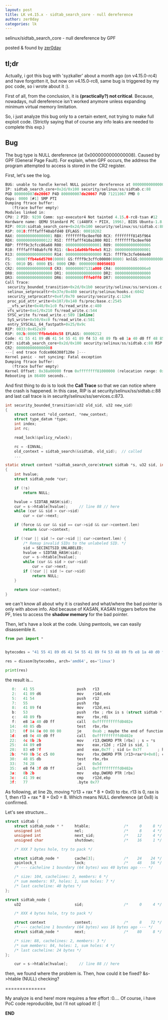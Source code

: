```yaml
---
layout: post
title: LK v4.15.x - sidtab_search_core - null dereference
author: zer0day
categories: lk
---
```


selinux/sidtab_search_core - null dereference by GPF

posted & found by [zer0day](https://kozistr.github.io/)


## tl;dr
Actually, i got this bug with 'syzkaller' about a month ago (on v4.15.0-rc4) and have forgotten it, but now on v4.15.0-rc8, same bug is triggered by my poc code, so i wrote about it :).

First of all, from the conclusion, it is **(practically?) not critical**. Because, nowadays, null dereference isn't worked anymore unless expanding minimum virtual memory limitation.

So, i just analyze this bug only to a certain extent, not trying to make full exploit code. (Strictly saying that of course any info leaks are needed to complete this exp.)

## Bug
The bug type is NULL dereference (at 0x0000000000000008). Caused by GPF (General Page Fault). For explain, when GPF occurs, the address the program attempted to access is stored in the CR2 register.

First, let's see the log.

```c
BUG: unable to handle kernel NULL pointer dereference at 0000000000000008
IP: sidtab_search_core+0x2d/0x100 security/selinux/ss/sidtab.c:88
PGD 800000007de20067 P4D 800000007de20067 PUD 71211067 PMD 0 
Oops: 0000 [#1] SMP PTI
Dumping ftrace buffer:
   (ftrace buffer empty)
Modules linked in:
CPU: 2 PID: 9230 Comm: syz-executor4 Not tainted 4.15.0-rc8-tsan #12
Hardware name: QEMU Standard PC (i440FX + PIIX, 1996), BIOS Ubuntu-1.8.2-1ubuntu1 04/01/2014
RIP: 0010:sidtab_search_core+0x2d/0x100 security/selinux/ss/sidtab.c:88
RSP: 0018:ffffafff40abfd40 EFLAGS: 00010202
RAX: 0000000000000001 RBX: ffffffffbc8eef60 RCX: ffffffff8145f964
RDX: 0000000000000122 RSI: ffffafff410a1000 RDI: ffffffffbc8eef60
RBP: ffff9c3cfcc86a60 R08: 0000000000000001 R09: 0000000000000006
R10: ffffafff40abfcf0 R11: 6bcc1da06bf0e4e5 R12: 0000000000000001
R13: 0000000000000000 R14: 0000000000000000 R15: ffff9c3cfe044e40
FS:  00007ffb4e6d5700(0000) GS:ffff9c3cffc00000(0000) knlGS:0000000000000000
CS:  0010 DS: 0000 ES: 0000 CR0: 0000000080050033
CR2: 0000000000000008 CR3: 000000007131a000 CR4: 00000000000006e0
DR0: 0000000000000000 DR1: 0000000000000000 DR2: 0000000000000000
DR3: 0000000000000000 DR6: 00000000fffe0ff0 DR7: 0000000000000600
Call Trace:
 security_bounded_transition+0x2d/0x1b0 security/selinux/ss/services.c:873
 selinux_setprocattr+0x37e/0x480 security/selinux/hooks.c:6042
 security_setprocattr+0x4f/0x70 security/security.c:1264
 proc_pid_attr_write+0x107/0x140 fs/proc/base.c:2545
 __vfs_write+0x40/0x1c0 fs/read_write.c:480
 vfs_write+0xe1/0x210 fs/read_write.c:544
 SYSC_write fs/read_write.c:589 [inline]
 SyS_write+0x50/0xc0 fs/read_write.c:581
 entry_SYSCALL_64_fastpath+0x25/0x9c
RIP: 0033:0x452a39
RSP: 002b:00007ffb4e6d4c58 EFLAGS: 00000212
Code: 41 55 41 89 d6 41 54 55 41 89 f4 53 48 89 fb e8 1a 40 d0 ff 48 85 db 0f 84 8e 00 00 00 e8 0c 40 d0 ff 4c 8b 2b 44 89 e0 83 e0 7f <49> 8b 5c c5 00 48 85 db 74 28 e8 f4 3f d0 ff 8b 2b 41 39 ec 77 
RIP: sidtab_search_core+0x2d/0x100 security/selinux/ss/sidtab.c:88 RSP: ffffafff40abfd40
CR2: 0000000000000008
---[ end trace fcdce066308f120e ]---
Kernel panic - not syncing: Fatal exception
Dumping ftrace buffer:
   (ftrace buffer empty)
Kernel Offset: 0x38a00000 from 0xffffffff81000000 (relocation range: 0xffffffff80000000-0xffffffffbfffffff)
Rebooting in 86400 seconds..
```

And first thing to do is to look the **Call Trace** so that we can notice where the crash is happened.
In this case, RIP is at security/selinux/ss/sidtab.c:88 and last call trace is in security/selinux/ss/services.c:873.

```c
int security_bounded_transition(u32 old_sid, u32 new_sid)
{
	struct context *old_context, *new_context;
	struct type_datum *type;
	int index;
	int rc;

	read_lock(&policy_rwlock);

	rc = -EINVAL;
	old_context = sidtab_search(&sidtab, old_sid);  // called
	...

static struct context *sidtab_search_core(struct sidtab *s, u32 sid, int force)
{
	int hvalue;
	struct sidtab_node *cur;

	if (!s)
		return NULL;

	hvalue = SIDTAB_HASH(sid);
	cur = s->htable[hvalue];     // line 88 // here 
	while (cur && sid > cur->sid)
		cur = cur->next;

	if (force && cur && sid == cur->sid && cur->context.len)
		return &cur->context;

	if (!cur || sid != cur->sid || cur->context.len) {
		/* Remap invalid SIDs to the unlabeled SID. */
		sid = SECINITSID_UNLABELED;
		hvalue = SIDTAB_HASH(sid);
		cur = s->htable[hvalue];
		while (cur && sid > cur->sid)
			cur = cur->next;
		if (!cur || sid != cur->sid)
			return NULL;
	}

	return &cur->context;
}
```

we can't know all about why it is crashed and what/where the bad pointer is only with above info.
Abd because of KASAN, KASAN triggers before the PF, tries to access the **shadow memory** for the bad pointer.

Then, let's have a look at the code. Using pwntools, we can easily disassemble it.
```python
from pwn import *


bytecodes = "41 55 41 89 d6 41 54 55 41 89 f4 53 48 89 fb e8 1a 40 d0 ff 48 85 db 0f 84 8e 00 00 00 e8 0c 40 d0 ff 4c 8b 2b 44 89 e0 83 e0 7f 49 8b 5c c5 00 48 85 db 74 28 e8 f4 3f d0 ff 8b 2b 41 39 ec 77".replace(' ', '').decode('hex')

res = disasm(bytecodes, arch='amd64', os='linux')

print(res)
```

the result is...

```c
   0:   41 55                   push   r13 
   2:   41 89 d6                mov    r14d,edx
   5:   41 54                   push   r12
   7:   55                      push   rbp
   8:   41 89 f4                mov    r12d,esi
   b:   53                      push   rbx ; rbx is s (struct sidtab *)
   c:   48 89 fb                mov    rbx,rdi
   f:   e8 1a 40 d0 ff          call   0xffffffffffd0402e
  14:   48 85 db                test   rbx,rbx
  17:   0f 84 8e 00 00 00       je     0xab ; maybe the end of function
  1d:   e8 0c 40 d0 ff          call   0xffffffffffd0402e
  22:   4c 8b 2b                mov    r13,QWORD PTR [rbx] ; s = *s
  25:   44 89 e0                mov    eax,r12d ; r12d is sid, 1
  28:   83 e0 7f                and    eax,0x7f ; sid &= 0x7f       ; hvalue = SIDTAB_HASH(sid)
  2b:  *49 8b 5c c5 00          mov    rbx,QWORD PTR [r13+rax*8+0x0]; cur = s->htable[hvalue] 
  30:   48 85 db                test   rbx,rbx
  33:   74 28                   je     0x5d
  35:   e8 f4 3f d0 ff          call   0xffffffffffd0402e
  3a:   8b 2b                   mov    ebp,DWORD PTR [rbx]
  3c:   41 39 ec                cmp    r12d,ebp
  3f:   77                      .byte 0x77
```

As following, at line 2b, moving *(r13 + rax * 8 + 0x0) to rbx. r13 is 0, rax is 1, then r13 + rax * 8 + 0x0 = 8.
Which means NULL dereference (at 0x8) is confirmed.

Let's see structure...

```c
struct sidtab {
	struct sidtab_node * *     htable;               /*     0     8 */
	unsigned int               nel;                  /*     8     4 */
	unsigned int               next_sid;             /*    12     4 */
	unsigned char              shutdown;             /*    16     1 */

	/* XXX 7 bytes hole, try to pack */

	struct sidtab_node *       cache[3];             /*    24    24 */
	spinlock_t                 lock;                 /*    48    56 */
	/* --- cacheline 1 boundary (64 bytes) was 40 bytes ago --- */

	/* size: 104, cachelines: 2, members: 6 */
	/* sum members: 97, holes: 1, sum holes: 7 */
	/* last cacheline: 40 bytes */
};

struct sidtab_node {
	u32                        sid;                  /*     0     4 */

	/* XXX 4 bytes hole, try to pack */

	struct context             context;              /*     8    72 */
	/* --- cacheline 1 boundary (64 bytes) was 16 bytes ago --- */
	struct sidtab_node *       next;                 /*    80     8 */

	/* size: 88, cachelines: 2, members: 3 */
	/* sum members: 84, holes: 1, sum holes: 4 */
	/* last cacheline: 24 bytes */
};
```
```c
	cur = s->htable[hvalue];     // line 88 // here 
```

then, we found where the problem is. Then, how could it be fixed? &s->htable (NULL) checking?

==============

My analyze is end here! more requires a few effort :0....
Of course, i have PoC code reproducible, but i'll not upload it! :|

**END**
